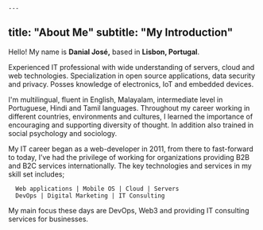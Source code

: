 	---
title: "About Me"
subtitle: "My Introduction"
---

<div class="container grid">
  <span class="section__title h2">
    Hello! My name is <b class='main-color'>Danial José,</b> based in <b class='main-color'>Lisbon, Portugal</b>.
  </span>
  <p>
  Experienced IT professional with wide understanding of servers, cloud and web technologies. Specialization in open source applications, data security and privacy. Posses knowledge of electronics, IoT and embedded devices.
  </p>
    I'm multilingual, fluent in English, Malayalam, intermediate level in Portuguese, Hindi and Tamil languages. Throughout my career working in different countries, environments and cultures, I learned the importance of encouraging and supporting diversity of thought. In addition also trained in social psychology and sociology.
  </p>
  <p>
  My IT career began as a web-developer in 2011, from there to fast-forward to today, I’ve had the privilege of working  for organizations providing B2B and B2C services internationally.
  The key technologies and services in my skill set includes;

      Web applications | Mobile OS | Cloud | Servers
      DevOps | Digital Marketing | IT Consulting


   My main focus these days are DevOps, Web3 and providing IT consulting services for businesses.
    </p>
</div>
